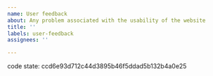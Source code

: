 ```yaml
---
name: User feedback
about: Any problem associated with the usability of the website 
title: ''
labels: user-feedback
assignees: ''

---
```

<!-- please leave this in so we know which version your comment is about -->
code state: ccd6e93d712c44d3895b46f5ddad5b132b4a0e25

